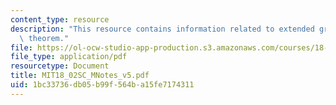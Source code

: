 ```yaml
---
content_type: resource
description: "This resource contains information related to extended green\u2019s\
  \ theorem."
file: https://ol-ocw-studio-app-production.s3.amazonaws.com/courses/18-02sc-multivariable-calculus-fall-2010/1bc33736db05b99f564ba15fe7174311_MIT18_02SC_MNotes_v5.pdf
file_type: application/pdf
resourcetype: Document
title: MIT18_02SC_MNotes_v5.pdf
uid: 1bc33736-db05-b99f-564b-a15fe7174311
---
```

